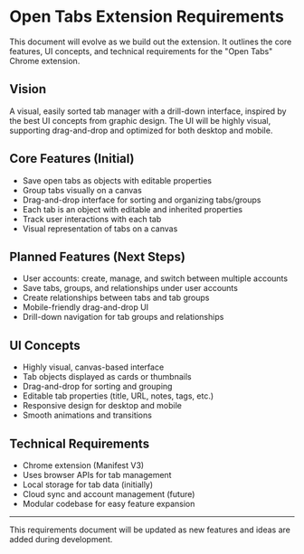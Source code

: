 # Open Tabs Extension Requirements

This document will evolve as we build out the extension. It outlines the core features, UI concepts, and technical requirements for the "Open Tabs" Chrome extension.

## Vision
A visual, easily sorted tab manager with a drill-down interface, inspired by the best UI concepts from graphic design. The UI will be highly visual, supporting drag-and-drop and optimized for both desktop and mobile.

## Core Features (Initial)
- Save open tabs as objects with editable properties
- Group tabs visually on a canvas
- Drag-and-drop interface for sorting and organizing tabs/groups
- Each tab is an object with editable and inherited properties
- Track user interactions with each tab
- Visual representation of tabs on a canvas

## Planned Features (Next Steps)
- User accounts: create, manage, and switch between multiple accounts
- Save tabs, groups, and relationships under user accounts
- Create relationships between tabs and tab groups
- Mobile-friendly drag-and-drop UI
- Drill-down navigation for tab groups and relationships

## UI Concepts
- Highly visual, canvas-based interface
- Tab objects displayed as cards or thumbnails
- Drag-and-drop for sorting and grouping
- Editable tab properties (title, URL, notes, tags, etc.)
- Responsive design for desktop and mobile
- Smooth animations and transitions

## Technical Requirements
- Chrome extension (Manifest V3)
- Uses browser APIs for tab management
- Local storage for tab data (initially)
- Cloud sync and account management (future)
- Modular codebase for easy feature expansion

---
This requirements document will be updated as new features and ideas are added during development.
